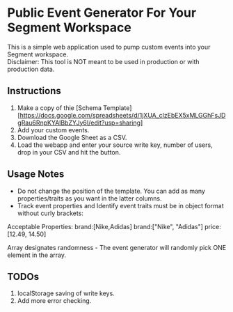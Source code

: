 # Public Event Generator For Your Segment Workspace

This is a simple web application used to pump custom events into your Segment workspace.  
Disclaimer:  This tool is NOT meant to be used in production or with production data. 

## Instructions
1. Make a copy of thie [Schema Template][https://docs.google.com/spreadsheets/d/1jXUA_clzEbEX5xMLGGhFsJDgRau6RnpKYAlBbZYJy6I/edit?usp=sharing]
2. Add your custom events. 
3. Download the Google Sheet as a CSV.
4. Load the webapp and enter your source write key, number of users, drop in your CSV and hit the button. 

## Usage Notes
- Do not change the position of the template.  You can add as many properties/traits as you want in the latter columns. 
- Track event properties and Identify event traits must be in object format without curly brackets:  

Acceptable Properties:
brand:[Nike,Adidas]
brand:["Nike", "Adidas"]
price:[12.49, 14.50]

Array designates randomness - The event generator will randomly pick ONE element in the array. 

## TODOs
1. localStorage saving of write keys. 
2. Add more error checking.